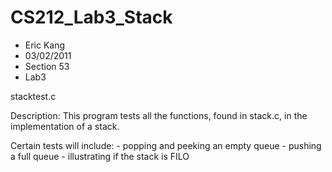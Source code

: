 CS212_Lab3_Stack
================
- Eric Kang
- 03/02/2011
- Section 53
- Lab3

stacktest.c

Description:
	This program tests all the functions, found in stack.c,
	in the implementation of a stack.

Certain tests will include:
	- popping and peeking an empty queue
	- pushing a full queue
	- illustrating if the stack is FILO
